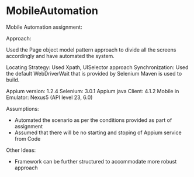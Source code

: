 # MobileAutomation
Mobile Automation assignment:

Approach:

Used the Page object model pattern approach to divide all the screens accordingly and have automated the system.

Locating Strategy: Used Xpath, UISelector approach
Synchronization: Used the default WebDriverWait that is provided by Selenium
Maven is used to build.

Appium version: 1.2.4
Selenium: 3.0.1
Appium java Client: 4.1.2
Mobile in Emulator: Nexus5 (API level 23, 6.0)

Assumptions:
- Automated the scenario as per the conditions provided as part of assignment
- Assumed that there will be no starting and stoping of Appium service from Code

Other Ideas:
- Framework can be further structured to accommodate more robust approach